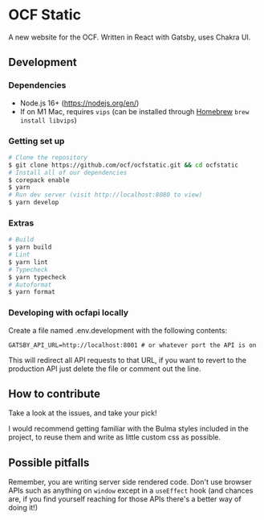 # OCF Static

A new website for the OCF. Written in React with Gatsby, uses Chakra UI.

## Development

### Dependencies

- Node.js 16+ (https://nodejs.org/en/)
- If on M1 Mac, requires `vips` (can be installed through [Homebrew](https://brew.sh/) `brew install libvips`)

### Getting set up

```bash
# Clone the repository
$ git clone https://github.com/ocf/ocfstatic.git && cd ocfstatic
# Install all of our dependencies
$ corepack enable
$ yarn
# Run dev server (visit http://localhost:8080 to view)
$ yarn develop
```

### Extras

```bash
# Build
$ yarn build
# Lint
$ yarn lint
# Typecheck
$ yarn typecheck
# Autoformat
$ yarn format
```

### Developing with ocfapi locally

Create a file named .env.development with the following contents:

```
GATSBY_API_URL=http://localhost:8001 # or whatever port the API is on
```

This will redirect all API requests to that URL, if you want to revert to the production API just delete the file or comment out the line.

## How to contribute

Take a look at the issues, and take your pick!

I would recommend getting familiar with the Bulma styles included in the project, to reuse them and write as little custom css as possible.

## Possible pitfalls

Remember, you are writing server side rendered code. Don't use browser APIs such as anything on `window` except in a `useEffect` hook (and chances are, if you find yourself reaching for those APIs there's a better way of doing it!)

